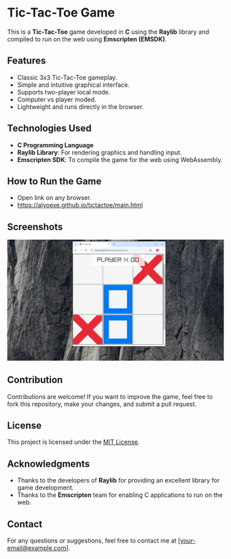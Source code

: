 # Tic-Tac-Toe Game

This is a **Tic-Tac-Toe** game developed in **C** using the **Raylib** library and compiled to run on the web using **Emscripten (EMSDK)**.

## Features
- Classic 3x3 Tic-Tac-Toe gameplay.
- Simple and intuitive graphical interface.
- Supports two-player local mode.
- Computer vs player moded.
- Lightweight and runs directly in the browser.

## Technologies Used
- **C Programming Language**
- **Raylib Library**: For rendering graphics and handling input.
- **Emscripten SDK**: To compile the game for the web using WebAssembly.

## How to Run the Game
- Open link on any browser.
- https://alyoexe.github.io/tictactoe/main.html

## Screenshots
![Tic-Tac-Toe Gameplay](/gameonlaptop.png)

## Contribution
Contributions are welcome! If you want to improve the game, feel free to fork this repository, make your changes, and submit a pull request.

## License
This project is licensed under the [MIT License](LICENSE).

## Acknowledgments
- Thanks to the developers of **Raylib** for providing an excellent library for game development.
- Thanks to the **Emscripten** team for enabling C applications to run on the web.

## Contact
For any questions or suggestions, feel free to contact me at [your-email@example.com].

